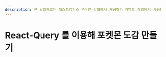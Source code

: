 ```yaml
---
description: 본 강의자료는 패스트캠퍼스 온라인 강의에서 제공하는 리액트 강의에서 사용되는 강의 문서입니다.
---
```


# React-Query 를 이용해 포켓몬 도감 만들기

